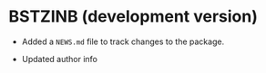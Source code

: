 # BSTZINB (development version)

* Added a `NEWS.md` file to track changes to the package.

* Updated author info
